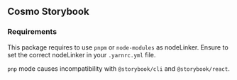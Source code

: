 ## Cosmo Storybook

### Requirements

This package requires to use `pnpm` or `node-modules` as nodeLinker. Ensure to set the correct nodeLinker in your `.yarnrc.yml` file.

`pnp` mode causes incompatibility with `@storybook/cli` and `@storybook/react`.
